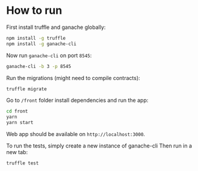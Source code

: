 # How to run

First install truffle and ganache globally:

```sh
npm install -g truffle
npm install -g ganache-cli
```

Now run `ganache-cli` on port `8545`:

```sh
ganache-cli -b 3 -p 8545
```

Run the migrations (might need to compile contracts):

```sh
truffle migrate
```

Go to `/front` folder install dependencies and run the app:

```sh
cd front
yarn
yarn start
```

Web app should be available on `http://localhost:3000`.

To run the tests, simply create a new instance of ganache-cli
Then run in a new tab:

```sh
truffle test
```